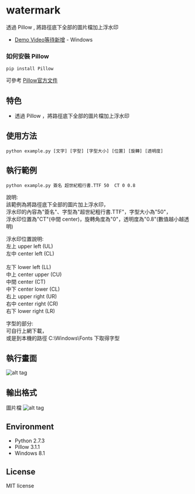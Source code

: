 # watermark
透過 Pillow , 將路徑底下全部的圖片檔加上浮水印
* [Demo Video等待新增]() - Windows 

### 如何安裝 Pillow
```
pip install Pillow
```
可參考 [ Pillow官方文件 ]( http://pillow.readthedocs.org/en/3.1.x/index.html ) 

## 特色
* 透過 Pillow ，將路徑底下全部的圖片檔加上浮水印

## 使用方法
```
python example.py [文字] [字型] [字型大小] [位置] [旋轉] [透明度] 
```

## 執行範例
```
python example.py 簽名 超世紀粗行書.TTF 50  CT 0 0.8 
```
說明:<br>
該範例為將路徑底下全部的圖片加上浮水印，<br>
浮水印的內容為"簽名"、字型為"超世紀粗行書.TTF"，字型大小為"50"，<br>
浮水印位置為"CT"(中間 center)，旋轉角度為"0"，透明度為"0.8"(數值越小越透明)<br>

浮水印位置說明:<br>
左上 upper left (UL) <br>
左中 center left (CL)<br>   
左下 lower left (LL)<br>
中上 center upper (CU) <br>
中間 center (CT)<br>
中下 center lower (CL)  <br>
右上 upper right (UR) <br>
右中 center right (CR)<br>
右下 lower right (LR)<br>

字型的部分:<br>
可自行上網下載，<br>
或是到本機的路徑 C:\Windows\Fonts 下取得字型

## 執行畫面
![alt tag]()

## 輸出格式
圖片檔
![alt tag]()

## Environment
* Python 2.7.3
* Pillow 3.1.1
* Windows 8.1

## License
MIT license

